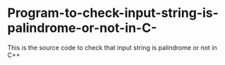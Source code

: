 # Program-to-check-input-string-is-palindrome-or-not-in-C-
This is the source code to check that input string is palindrome or not in C++
